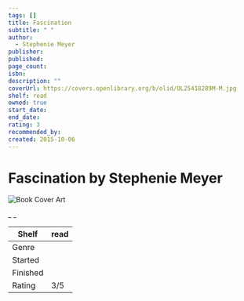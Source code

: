 ```yaml
---
tags: []
title: Fascination
subtitle: " "
author:
  - Stephenie Meyer
publisher: 
published: 
page_count: 
isbn: 
description: ""
coverUrl: https://covers.openlibrary.org/b/olid/OL25418289M-M.jpg
shelf: read
owned: true
start_date: 
end_date: 
rating: 3
recommended_by: 
created: 2015-10-06
---
```


# Fascination by Stephenie Meyer

![Book Cover Art](https://covers.openlibrary.org/b/olid/OL25418289M-M.jpg)

_ _

| Shelf | read |
| --- | --- |
| Genre |  |
| Started |  |
| Finished |  |
| Rating | 3/5 |

